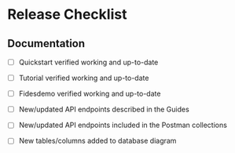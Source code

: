 # Release Checklist 


## Documentation
- [ ] Quickstart verified working and up-to-date
- [ ] Tutorial verified working and up-to-date
- [ ] Fidesdemo verified working and up-to-date
- [ ] New/updated API endpoints described in the Guides
- [ ] New/updated API endpoints included in the Postman collections
- [ ] New tables/columns added to database diagram


